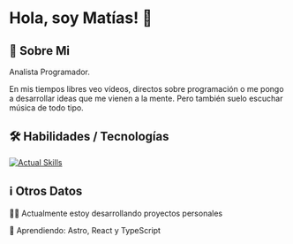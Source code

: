 # Hola, soy Matías! 👋

## 🚀 Sobre Mi

Analista Programador.

En mis tiempos libres veo vídeos, directos sobre programación o me pongo a desarrollar ideas que me vienen a la mente. Pero también suelo escuchar música de todo tipo.

## 🛠️ Habilidades / Tecnologías

[![Actual Skills](https://skillicons.dev/icons?i=astro,ts,react,tailwind,github,nodejs,py)]()

## ℹ️ Otros Datos

👩‍💻 Actualmente estoy desarrollando proyectos personales

🧠 Aprendiendo: Astro, React y TypeScript
